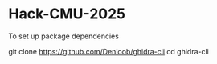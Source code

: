 # Hack-CMU-2025
To set up package dependencies

git clone https://github.com/Denloob/ghidra-cli
cd ghidra-cli
